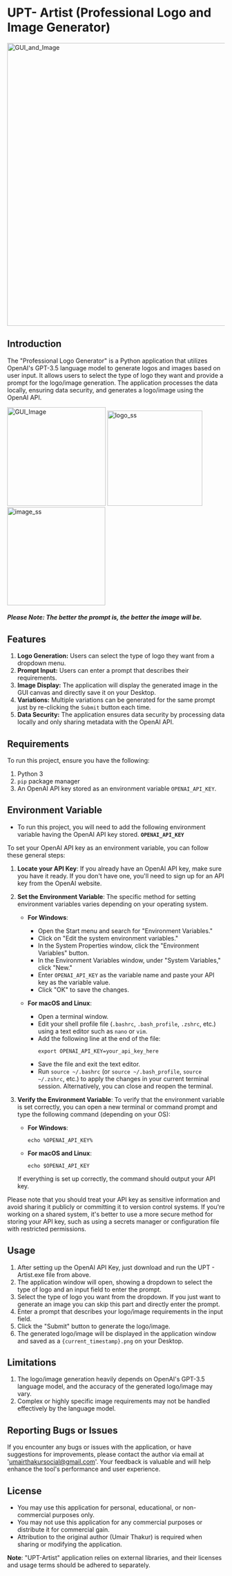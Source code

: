 # **UPT- Artist (Professional Logo and Image Generator)**
<img width="654" alt="GUI_and_Image" src="https://github.com/UmairThakur/UPT-Artist/assets/81063457/c29cb7f6-64d7-4d60-9296-5e8b14caca0e">


## **Introduction**
The "Professional Logo Generator" is a Python application that utilizes OpenAI's GPT-3.5 language model to generate logos and images based on user input. It allows users to select the type of logo they want and provide a prompt for the logo/image generation. The application processes the data locally, ensuring data security, and generates a logo/image using the OpenAI API.

<img width="228" alt="GUI_Image" src="https://github.com/UmairThakur/UPT-Artist/assets/81063457/038bb7fb-2e2a-4eda-bd4f-31c053989776">
<img width="220" alt="logo_ss" src="https://github.com/UmairThakur/UPT-Artist/assets/81063457/57540a85-644c-49c7-8ef2-3a44fe5c525d">
<img width="227" alt="image_ss" src="https://github.com/UmairThakur/UPT-Artist/assets/81063457/8b3acb5b-01d8-45d2-9cc6-005f34b0ac54">

##### Please Note: The better the prompt is, the better the image will be.


## **Features**
1. **Logo Generation:** Users can select the type of logo they want from a dropdown menu.
2. **Prompt Input:** Users can enter a prompt that describes their requirements.
3. **Image Display:** The application will display the generated image in the GUI canvas and directly save it on your Desktop.
4. **Variations:** Multiple variations can be generated for the same prompt just by re-clicking the `Submit` button each time.
5. **Data Security:** The application ensures data security by processing data locally and only sharing metadata with the OpenAI API.

## **Requirements**
To run this project, ensure you have the following:
1. Python 3
2. `pip` package manager
3. An OpenAI API key stored as an environment variable `OPENAI_API_KEY`.

## **Environment Variable**
- To run this project, you will need to add the following environment variable having the OpenAI API key stored. **`OPENAI_API_KEY`**

To set your OpenAI API key as an environment variable, you can follow these general steps:

1. **Locate your API Key**: If you already have an OpenAI API key, make sure you have it ready. If you don't have one, you'll need to sign up for an API key from the OpenAI website.

2. **Set the Environment Variable**: The specific method for setting environment variables varies depending on your operating system.

   - **For Windows**:
     - Open the Start menu and search for "Environment Variables."
     - Click on "Edit the system environment variables."
     - In the System Properties window, click the "Environment Variables" button.
     - In the Environment Variables window, under "System Variables," click "New."
     - Enter `OPENAI_API_KEY` as the variable name and paste your API key as the variable value.
     - Click "OK" to save the changes.

   - **For macOS and Linux**:
     - Open a terminal window.
     - Edit your shell profile file (`.bashrc`, `.bash_profile`, `.zshrc`, etc.) using a text editor such as `nano` or `vim`.
     - Add the following line at the end of the file:
       ```
       export OPENAI_API_KEY=your_api_key_here
       ```
     - Save the file and exit the text editor.
     - Run `source ~/.bashrc` (or `source ~/.bash_profile`, `source ~/.zshrc`, etc.) to apply the changes in your current terminal session. Alternatively, you can close and reopen the terminal.

3. **Verify the Environment Variable**:
   To verify that the environment variable is set correctly, you can open a new terminal or command prompt and type the following command (depending on your OS):

   - **For Windows**:
     ```
     echo %OPENAI_API_KEY%
     ```

   - **For macOS and Linux**:
     ```
     echo $OPENAI_API_KEY
     ```

   If everything is set up correctly, the command should output your API key.

Please note that you should treat your API key as sensitive information and avoid sharing it publicly or committing it to version control systems. If you're working on a shared system, it's better to use a more secure method for storing your API key, such as using a secrets manager or configuration file with restricted permissions.

## **Usage**
1. After setting up the OpenAI API Key, just download and run the UPT - Artist.exe file from above.
2. The application window will open, showing a dropdown to select the type of logo and an input field to enter the prompt. 
4. Select the type of logo you want from the dropdown. If you just want to generate an image you can skip this part and directly enter the prompt.
5. Enter a prompt that describes your logo/image requirements in the input field.
6. Click the "Submit" button to generate the logo/image.
7. The generated logo/image will be displayed in the application window and saved as a `{current_timestamp}.png` on your Desktop.

## **Limitations**
1. The logo/image generation heavily depends on OpenAI's GPT-3.5 language model, and the accuracy of the generated logo/image may vary.
2. Complex or highly specific image requirements may not be handled effectively by the language model.

## **Reporting Bugs or Issues**
If you encounter any bugs or issues with the application, or have suggestions for improvements, please contact the author via email at 'umairthakursocial@gmail.com'. Your feedback is valuable and will help enhance the tool's performance and user experience.

## **License**
- You may use this application for personal, educational, or non-commercial purposes only.
- You may not use this application for any commercial purposes or distribute it for commercial gain.
- Attribution to the original author (Umair Thakur) is required when sharing or modifying the application.

**Note**: "UPT-Artist" application relies on external libraries, and their licenses and usage terms should be adhered to separately.
